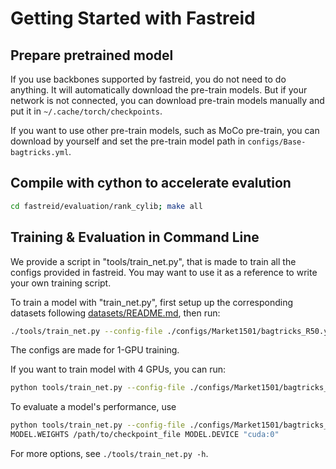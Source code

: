 # Getting Started with Fastreid

## Prepare pretrained model

If you use backbones supported by fastreid, you do not need to do anything. It will automatically download the pre-train
models.
But if your network is not connected, you can download pre-train models manually and put it
in `~/.cache/torch/checkpoints`.

If you want to use other pre-train models, such as MoCo pre-train, you can download by yourself and set the pre-train
model path in `configs/Base-bagtricks.yml`.

## Compile with cython to accelerate evalution

```bash
cd fastreid/evaluation/rank_cylib; make all
```

## Training & Evaluation in Command Line

We provide a script in "tools/train_net.py", that is made to train all the configs provided in fastreid.
You may want to use it as a reference to write your own training script.

To train a model with "train_net.py", first setup up the corresponding datasets
following [datasets/README.md](https://github.com/JDAI-CV/fast-reid/tree/master/datasets), then run:

```bash
./tools/train_net.py --config-file ./configs/Market1501/bagtricks_R50.yml MODEL.DEVICE "cuda:0"
```

The configs are made for 1-GPU training.

If you want to train model with 4 GPUs, you can run:

```bash
python tools/train_net.py --config-file ./configs/Market1501/bagtricks_R50.yml --num-gpus 4
```

To evaluate a model's performance, use

```bash
python tools/train_net.py --config-file ./configs/Market1501/bagtricks_R50.yml --eval-only \
MODEL.WEIGHTS /path/to/checkpoint_file MODEL.DEVICE "cuda:0"
```

For more options, see `./tools/train_net.py -h`.
